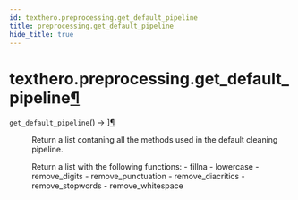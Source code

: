 ```yaml
---
id: texthero.preprocessing.get_default_pipeline
title: preprocessing.get_default_pipeline
hide_title: true
---
```


<div>
<div class="section" id="texthero-preprocessing-get-default-pipeline">
<h1>texthero.preprocessing.get_default_pipeline<a class="headerlink" href="#texthero-preprocessing-get-default-pipeline" title="Permalink to this headline">¶</a></h1>
<dl class="py function">
<dt id="texthero.preprocessing.get_default_pipeline">
<code class="sig-name descname">get_default_pipeline</code><span class="sig-paren">(</span><span class="sig-paren">)</span> → <span class="p">]</span><a class="headerlink" href="#texthero.preprocessing.get_default_pipeline" title="Permalink to this definition">¶</a></dt>
<dd><p>Return a list contaning all the methods used in the default cleaning pipeline.</p>
<p>Return a list with the following functions:
- fillna
- lowercase
- remove_digits
- remove_punctuation
- remove_diacritics
- remove_stopwords
- remove_whitespace</p>
</dd></dl>
</div>
</div>